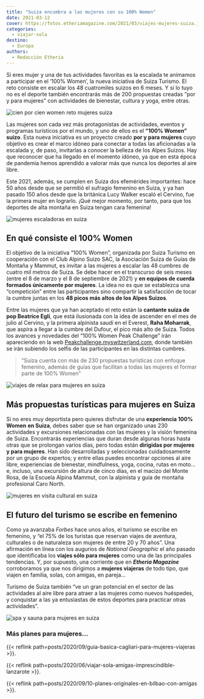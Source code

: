 ```yaml
---
title: "Suiza encumbra a las mujeres con su 100% Women"
date: 2021-03-12
cover: https://fotos.etheriamagazine.com/2021/03/viajes-mujeres-suiza.jpg
categories: 
  - viajar-sola
destino: 
  - Europa
authors: 
  - Redacción Etheria
---
```


Si eres mujer y una de tus actividades favoritas es la escalada te animamos a participar en el ‘100% Women’, la nueva iniciativa de Suiza Turismo. El reto consiste en escalar los 48 cuatromiles suizos en 6 meses. Y si lo tuyo no es el deporte también encontrarás más de 200 propuestas creadas "por y para mujeres" con actividades de bienestar, cultura y yoga, entre otras.

![cien por cien women reto mujeres suiza](https://fotos.etheriamagazine.com/2021/03/viajes-mujeres-suiza.jpg "Coronar los 48 cuatromiles suizos, un reto para mujeres. © Switzerland Tourism")

Las mujeres son cada vez más protagonistas de actividades, eventos y programas 
turísticos por el mundo, y uno de ellos es el **“100% Women” suizo**. Esta nueva 
iniciativa es un proyecto creado **por y para mujeres** cuyo objetivo es crear el marco 
idóneo para conectar a todas las aficionadas a la escalada y, de paso, invitarlas a 
conocer la belleza de los Alpes Suizos. Hay que reconocer que ha llegado en el momento 
idóneo, ya que en esta época de pandemia hemos aprendido a valorar más que nunca los 
deportes al aire libre. 

Este 2021, además, se cumplen en Suiza dos efemérides importantes: hace 50 años desde 
que se permitió el sufragio femenino en Suiza, y ya han pasado 150 años desde que la 
británica Lucy Walker escaló el Cervino, fue la primera mujer en lograrlo. ¡Qué mejor 
momento, por tanto, para que los deportes de alta montaña en Suiza tengan cara femenina! 

![mujeres escaladoras en suiza](https://fotos.etheriamagazine.com/2021/03/100-por-100-women-suiza.jpg "Los equipos de cuerda deben estar formados únicamente por mujeres. © Switzerland Tourism")

## En qué consiste el 100% Women

El objetivo de la iniciativa “100% Women”, organizada por Suiza Turismo en cooperación 
con el Club Alpino Suizo SAC, la Asociación Suiza de Guías de Montaña y Mammut, es 
invitar a las mujeres a escalar las 48 cumbres de cuatro mil metros de Suiza. Se debe 
hacer en el transcurso de seis meses (entre el 8 de marzo y el 8 de septiembre de 2021) 
y **en equipos de cuerda formados únicamente por mujeres**. La idea no es que se 
establezca una “competición” entre las participantes sino compartir la satisfacción de 
tocar la cumbre juntas en los **48 picos más altos de los Alpes Suizos**. 

Entre las mujeres que ya han aceptado el reto están la **cantante suiza de pop Beatrice 
Egli**, que está ilusionada con la idea de ascender en el mes de julio al Cervino, y la 
primera alpinista saudí en el Everest, **Raha Moharrak**, que aspira a llegar a la 
cumbre del Dufour, el pico más alto de Suiza. Todos los avances y novedades del “100% 
Women Peak Challenge” irán apareciendo en la web 
[Peakchallenge.myswitzerland.com](https://peakchallenge.myswitzerland.com/en/), donde 
también se irán subiendo los selfis de las participantes en las distintas cumbres. 

> “Suiza cuenta con más de 230 propuestas turísticas con enfoque femenino, además de guías 
> que facilitan a todas las mujeres el formar parte de 100% Women” 

![viajes de relax para mujeres en suiza](https://fotos.etheriamagazine.com/2021/03/yoga-viajes-mujeres-suiza.jpg "Más de 200 propuestas sólo para mujeres en Suiza. © Swiss Outdoorguide / Marina Grossrieder")

## Más propuestas turísticas para mujeres en Suiza

Si no eres muy deportista pero quieres disfrutar de una **experiencia 100% Women** **en 
Suiza**, debes saber que se han organizado unas 230 actividades y excursiones 
relacionadas con las mujeres y la visión femenina de Suiza. Encontrarás experiencias que 
duran desde algunas horas hasta otras que se prolongan varios días, pero todas están 
**dirigidas por mujeres y para mujeres**. Han sido desarrolladas y seleccionadas 
cuidadosamente por un grupo de expertos; y entre ellas puedes encontrar opciones al aire 
libre, experiencias de bienestar, mindfulness, yoga, cocina, rutas en moto... e, 
incluso, una excursión de altura de cinco días, en el macizo del Monte Rosa, de la 
Escuela Alpina Mammut, con la alpinista y guía de montaña profesional Caro North. 

![mujeres en visita cultural en suiza](https://fotos.etheriamagazine.com/2021/03/viajes-mujeres-cultura-suiza.jpg "Viajes culturales sólo para mujeres en Suiza. © Kunsthaus Zürich")

## El futuro del turismo se escribe en femenino

Como ya avanzaba _Forbes_ hace unos años, el turismo se escribe en femenino, y “el 75% 
de los turistas que reservan viajes de aventura, culturales o de naturaleza son mujeres 
de entre 20 y 70 años”. Una afirmación en línea con los augurios de _National 
Geographic_ el año pasado que identificaba los **viajes sólo para mujeres** como una de 
las principales tendencias. Y, por supuesto, una corriente que en **_Etheria Magazine_** 
corroboramos ya que nos dirigimos a **mujeres viajeras** de todo tipo, que viajen en 
familia, solas, con amigas, en pareja... 

Turismo de Suiza también “ve un gran potencial en el sector de las actividades al aire 
libre para atraer a las mujeres como nuevos huéspedes, y conquistar a las ya entusiastas 
de estos deportes para practicar otras actividades”. 

![spa y sauna para mujeres en suiza](https://fotos.etheriamagazine.com/2021/03/turismo-bienestar-mujeres-suiza.jpg "Propuestas de bienestar sólo para mujeres en Suiza. © Switzerland Tourism / Florence Gross")

### Más planes para mujeres...

{{< reflink path=posts/2020/09/guia-basica-cagliari-para-mujeres-viajeras >}}. 

{{< reflink path=posts/2020/06/viajar-sola-amigas-imprescindible-lanzarote >}}. 

{{< reflink path=posts/2020/09/10-planes-originales-en-bilbao-con-amigas >}}.
